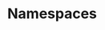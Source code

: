 ---
title: Namespaces
taxonomy:
    category:
        - docs
visible: true
highlight:
    enabled: false
---